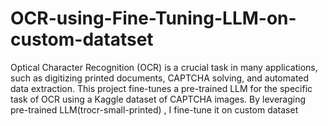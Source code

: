 # OCR-using-Fine-Tuning-LLM-on-custom-datatset
Optical Character Recognition (OCR) is a crucial task in many applications, such as digitizing printed documents, CAPTCHA solving, and automated data extraction. This project fine-tunes a pre-trained LLM for the specific task of OCR using a Kaggle dataset of CAPTCHA images.
By leveraging pre-trained LLM(trocr-small-printed) , I fine-tune it on custom dataset

